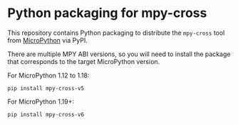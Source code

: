 # Python packaging for mpy-cross

This repository contains Python packaging to distribute the `mpy-cross` tool
from [MicroPython](https://github.com/micropython/micropython) via PyPI.

There are multiple MPY ABI versions, so you will need to install the package
that corresponds to the target MicroPython version.

For MicroPython 1.12 to 1.18:

    pip install mpy-cross-v5

For MicroPython 1.19+:

    pip install mpy-cross-v6
